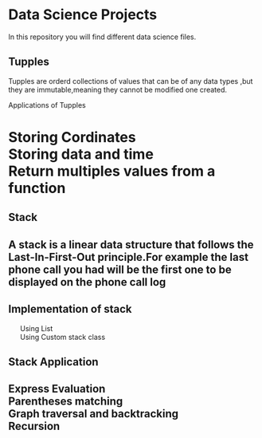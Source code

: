 <h1>Data Science Projects</h1>
In this repository you will find different data science files.

<h2>Tupples</h2>
<p>Tupples are orderd collections of values that can be of any data types ,but they are immutable,meaning they cannot be modified one created.</p>

<h>Applications of Tupples<h1>

Storing Cordinates
<br>
Storing data and time
<br>
Return multiples values from a function
<br>
<h2>Stack<h2>

<p> A stack is a linear data structure that follows the Last-In-First-Out principle.For example the last phone call you had will be the first one to be displayed on the phone call log</p>

<h2>Implementation of stack</h2>
<ul>
Using List
<br>
Using Custom stack class
</ul>
<h2>Stack Application<h2>

Express Evaluation 
<br>
Parentheses matching 
<br>
Graph  traversal and backtracking
<br>
Recursion


